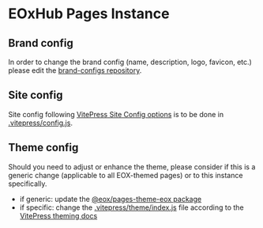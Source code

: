 # EOxHub Pages Instance

## Brand config

In order to change the brand config (name, description, logo, favicon, etc.) please edit the [brand-configs repository](https://gitlab.eox.at/eox/hub/eoxhub-portal/brand-configs).

## Site config

Site config following [VitePress Site Config options](https://vitepress.dev/reference/site-config) is to be done in [.vitepress/config.js](./.vitepress/config.js).

## Theme config

Should you need to adjust or enhance the theme, please consider if this is a generic change (applicable to all EOX-themed pages) or to this instance specifically.
- if generic: update the [@eox/pages-theme-eox package](https://gitlab.eox.at/eox/hub/eoxhub-portal/pages-theme-eox)
- if specific: change the [.vitepress/theme/index.js](./.vitepress/theme/index.js) file according to the [VitePress theming docs](https://vitepress.dev/guide/custom-theme#theme-interface)
